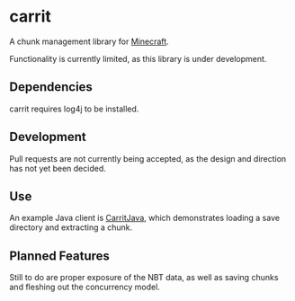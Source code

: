 carrit
======

A chunk management library for [Minecraft](http://www.minecraft.net/).

Functionality is currently limited, as this library is under development.

Dependencies
------------
carrit requires log4j to be installed.

Development
-----------
Pull requests are not currently being accepted, as the design and direction has not yet been decided.

Use
---
An example Java client is [CarritJava](https://github.com/taufiqkh/CarritJava),
which demonstrates loading a save directory and extracting a chunk. 

Planned Features
----------------
Still to do are proper exposure of the NBT data, as well as saving chunks and fleshing out the concurrency model.